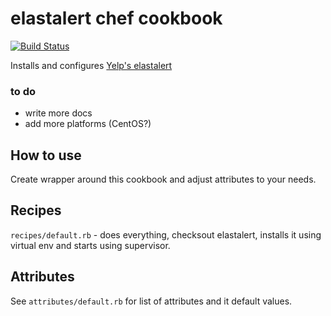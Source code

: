 # elastalert chef cookbook
[![Build Status](https://snap-ci.com/zbigniewz/elastalert-cookbook/branch/master/build_image)](https://snap-ci.com/zbigniewz/elastalert-cookbook/branch/master)

Installs and configures [Yelp's elastalert](https://github.com/Yelp/elastalert)

### to do
* write more docs
* add more platforms (CentOS?)

## How to use
Create wrapper around this cookbook and adjust attributes to your needs.

## Recipes
```recipes/default.rb``` - does everything, checksout elastalert, installs it using virtual env and starts using supervisor.

## Attributes
See ```attributes/default.rb``` for list of attributes and it default values.
